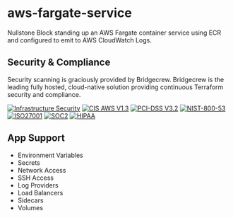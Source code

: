 # aws-fargate-service

Nullstone Block standing up an AWS Fargate container service using ECR and configured to emit to AWS CloudWatch Logs.

## Security & Compliance

Security scanning is graciously provided by Bridgecrew. Bridgecrew is the leading fully hosted, cloud-native solution providing continuous Terraform security and compliance.

[![Infrastructure Security](https://www.bridgecrew.cloud/badges/github/nullstone-modules/aws-fargate-service/general)](https://www.bridgecrew.cloud/link/badge?vcs=github&fullRepo=nullstone-modules%2Faws-fargate-service&benchmark=INFRASTRUCTURE+SECURITY)
[![CIS AWS V1.3](https://www.bridgecrew.cloud/badges/github/nullstone-modules/aws-fargate-service/cis_aws_13)](https://www.bridgecrew.cloud/link/badge?vcs=github&fullRepo=nullstone-modules%2Faws-fargate-service&benchmark=CIS+AWS+V1.3)
[![PCI-DSS V3.2](https://www.bridgecrew.cloud/badges/github/nullstone-modules/aws-fargate-service/pci)](https://www.bridgecrew.cloud/link/badge?vcs=github&fullRepo=nullstone-modules%2Faws-fargate-service&benchmark=PCI-DSS+V3.2)
[![NIST-800-53](https://www.bridgecrew.cloud/badges/github/nullstone-modules/aws-fargate-service/nist)](https://www.bridgecrew.cloud/link/badge?vcs=github&fullRepo=nullstone-modules%2Faws-fargate-service&benchmark=NIST-800-53)
[![ISO27001](https://www.bridgecrew.cloud/badges/github/nullstone-modules/aws-fargate-service/iso)](https://www.bridgecrew.cloud/link/badge?vcs=github&fullRepo=nullstone-modules%2Faws-fargate-service&benchmark=ISO27001)
[![SOC2](https://www.bridgecrew.cloud/badges/github/nullstone-modules/aws-fargate-service/soc2)](https://www.bridgecrew.cloud/link/badge?vcs=github&fullRepo=nullstone-modules%2Faws-fargate-service&benchmark=SOC2)
[![HIPAA](https://www.bridgecrew.cloud/badges/github/nullstone-modules/aws-fargate-service/hipaa)](https://www.bridgecrew.cloud/link/badge?vcs=github&fullRepo=nullstone-modules%2Faws-fargate-service&benchmark=HIPAA)

## App Support

- Environment Variables
- Secrets
- Network Access
- SSH Access
- Log Providers
- Load Balancers
- Sidecars
- Volumes
